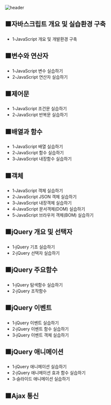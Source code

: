 ![header](https://capsule-render.vercel.app/api?type=rounded&color=auto&height=100&section=header&text=🖥Javascript%20수업예제🖥&fontSize=50)

## 🟫자바스크립트 개요 및 실습환경 구축
- 1▫JavaScript 개요 및 개발환경 구축

## 🟫변수와 연산자
- 1▫JavaScript 변수 실습하기
- 2▫JavaScript 연산자 실습하기

## 🟫제어문
- 1▫JavaScript 조건문 실습하기
- 2▫JavaScript 반복문 실습하기

## 🟫배열과 함수
- 1▫JavaScript 배열 실습하기
- 2▫JavaScript 함수 실습하기
- 3▫JavaScript 내장함수 실습하기

## 🟫객체
- 1▫JavaScript 객체 실습하기
- 2▫JavaScript JSON 객체 실습하기
- 3▫JavaScript  내장객체 실습하기
- 4▫JavaScript  문서객체(DOM) 실습하기
- 5▫JavaScript  브라우저 객체(BOM) 실습하기

## 🟫jQuery 개요 및 선택자
- 1▫jQuery 기초 실습하기
- 2▫jQuery  선택자 실습하기

## 🟫jQuery 주요함수
- 1▫jQuery 탐색함수 실습하기
- 2▫jQuery 조작함수

## 🟫jQuery 이벤트
- 1▫jQuery 이벤트 실습하기
- 2▫jQuery 이벤트 함수 실습하기
- 3▫jQuery 이벤트 객체 실습하기

## 🟫jQuery 애니메이션
- 1▫jQuery 애니메이션 실습하기
- 2▫jQuery 애니메이션 효과 함수 실습하기
- 3▫슬라이드 애니메이션 실습하기

## 🟫Ajax 통신


